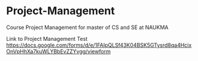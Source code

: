 # Project-Management
 Course Project Management for master of CS and SE at NAUKMA
 
 Link to Project Management Test
 https://docs.google.com/forms/d/e/1FAIpQLSf43K04BSK5GTysrd8qa4HcixOnVpHhXa7kuWLYBbEvZZYvgg/viewform
